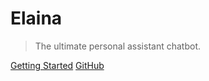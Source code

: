 # Elaina

> The ultimate personal assistant chatbot.

[Getting Started](#what-is-elaina)
[GitHub](https://github.com/lirc572/ip/)

